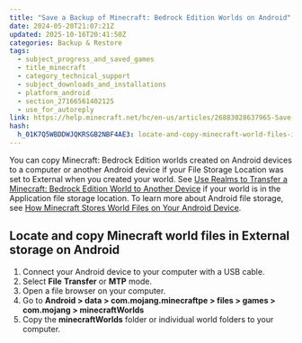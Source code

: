 ```yaml
---
title: "Save a Backup of Minecraft: Bedrock Edition Worlds on Android"
date: 2024-05-20T21:07:21Z
updated: 2025-10-16T20:41:50Z
categories: Backup & Restore
tags:
  - subject_progress_and_saved_games
  - title_minecraft
  - category_technical_support
  - subject_downloads_and_installations
  - platform_android
  - section_27166561402125
  - use_for_autoreply
link: https://help.minecraft.net/hc/en-us/articles/26883028637965-Save-a-Backup-of-Minecraft-Bedrock-Edition-Worlds-on-Android
hash:
  h_01K7Q5WBDDWJQKRSGB2NBF4AE3: locate-and-copy-minecraft-world-files-in-external-storage-on-android
---
```


You can copy Minecraft: Bedrock Edition worlds created on Android devices to a computer or another Android device if your File Storage Location was set to External when you created your world. See [Use Realms to Transfer a Minecraft: Bedrock Edition World to Another Device](./Use-Realms-to-Transfer-a-Minecraft-Bedrock-Edition-World-to-Another-Device.md) if your world is in the Application file storage location. To learn more about Android file storage, see [How Minecraft Stores World Files on Your Android Device](./I-Can-t-Find-my-Minecraft-World-on-Android.md).

## Locate and copy Minecraft world files in External storage on Android

1.  Connect your Android device to your computer with a USB cable.
2.  Select **File** **Transfer** or **MTP** mode.
3.  Open a file browser on your computer.
4.  Go to **Android \> data \> com.mojang.minecraftpe \> files \> games \> com.mojang \> minecraftWorlds**
5.  Copy the **minecraftWorlds** folder or individual world folders to your computer.
